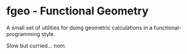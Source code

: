 # fgeo - Functional Geometry

A small set of utilities for doing geometric calculations in a functional-programming style.

Slow but curried... nom.
